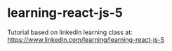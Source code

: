 # learning-react-js-5
Tutorial based on linkedin learning class at: https://www.linkedin.com/learning/learning-react-js-5
